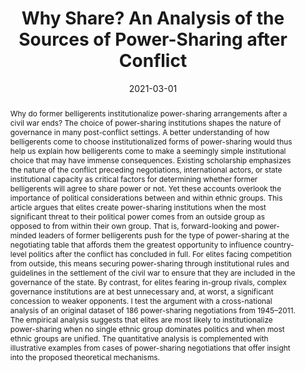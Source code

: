 ---
title: "Why Share? An Analysis of the Sources of Power-Sharing after Conflict"
collection: research
date: 2021-03-01
venue: 'Journal of Peace Research'
paperurl: '/assets/pdf/research/nomikos_2020.pdf'
image: /assets/images/research/powersharing.png
link: 'https://doi.org/10.1177/0022343320929732'
abstract: 'Why do former belligerents institutionalize power-sharing arrangements after a civil war ends? The choice of power-sharing institutions shapes the nature of governance in many post-conflict settings. A better understanding of how belligerents come to choose institutionalized forms of power-sharing would thus help us explain how belligerents come to make a seemingly simple institutional choice that may have immense consequences. Existing scholarship emphasizes the nature of the conflict preceding negotiations, international actors, or state institutional capacity as critical factors for determining whether former belligerents will agree to share power or not. Yet these accounts overlook the importance of political considerations between and within ethnic groups. This article argues that elites create power-sharing institutions when the most significant threat to their political power comes from an outside group as opposed to from within their own group. That is, forward-looking and power-minded leaders of former belligerents push for the type of power-sharing at the negotiating table that affords them the greatest opportunity to influence country-level politics after the conflict has concluded in full. For elites facing competition from outside, this means securing power-sharing through institutional rules and guidelines in the settlement of the civil war to ensure that they are included in the governance of the state. By contrast, for elites fearing in-group rivals, complex governance institutions are at best unnecessary and, at worst, a significant concession to weaker opponents. I test the argument with a cross-national analysis of an original dataset of 186 power-sharing negotiations from 1945–2011. The empirical analysis suggests that elites are most likely to institutionalize power-sharing when no single ethnic group dominates politics and when most ethnic groups are unified. The quantitative analysis is complemented with illustrative examples from cases of power-sharing negotiations that offer insight into the proposed theoretical mechanisms.'
citation: 'Nomikos, William G. 2020. &quot;Why Share? An Analysis of the Sources of Power-Sharing after Conflict.&quot; <i>Journal of Peace Research</i> 8(2): 248-262. doi:10.1177/0022343320929732'
---